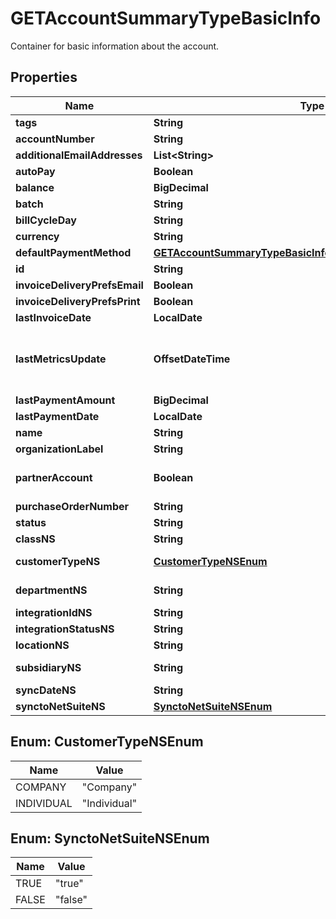 

# GETAccountSummaryTypeBasicInfo

Container for basic information about the account. 

## Properties

| Name | Type | Description | Notes |
|------------ | ------------- | ------------- | -------------|
|**tags** | **String** |  |  [optional] |
|**accountNumber** | **String** | Account number.  |  [optional] |
|**additionalEmailAddresses** | **List&lt;String&gt;** | A list of additional email addresses to receive email notifications.  |  [optional] |
|**autoPay** | **Boolean** | Whether future payments are automatically collected when they are due during a payment run.  |  [optional] |
|**balance** | **BigDecimal** | Current outstanding balance.  |  [optional] |
|**batch** | **String** | The alias name given to a batch. A string of 50 characters or less.  |  [optional] |
|**billCycleDay** | **String** | Billing cycle day (BCD), the day of the month when a bill run generates invoices for the account.  |  [optional] |
|**currency** | **String** | A currency as defined in Billing Settings in the Zuora UI.  |  [optional] |
|**defaultPaymentMethod** | [**GETAccountSummaryTypeBasicInfoAllOfDefaultPaymentMethod**](GETAccountSummaryTypeBasicInfoAllOfDefaultPaymentMethod.md) |  |  [optional] |
|**id** | **String** | Account ID.  |  [optional] |
|**invoiceDeliveryPrefsEmail** | **Boolean** | Whether the customer wants to receive invoices through email.   |  [optional] |
|**invoiceDeliveryPrefsPrint** | **Boolean** | Whether the customer wants to receive printed invoices, such as through postal mail.  |  [optional] |
|**lastInvoiceDate** | **LocalDate** | Date of the most recent invoice for the account; null if no invoice has ever been generated.  |  [optional] |
|**lastMetricsUpdate** | **OffsetDateTime** | The date and time when account metrics are last updated, if the account is a partner account.  **Note**:    - This field is available only if you have the &lt;a href&#x3D;\&quot;https://knowledgecenter.zuora.com/Zuora_Billing/Manage_customer_accounts/AAA_Overview_of_customer_accounts/Reseller_Account\&quot; target&#x3D;\&quot;_blank\&quot;&gt;Reseller Account&lt;/a&gt; feature enabled.   - If you have the Reseller Account feature enabled, and set the &#x60;partnerAccount&#x60; field to &#x60;false&#x60; for an account, the value of the &#x60;lastMetricsUpdate&#x60; field is automatically set to &#x60;null&#x60; in the response.    - If you ever set the &#x60;partnerAccount&#x60; field to &#x60;true&#x60; for an account, the value of &#x60;lastMetricsUpdate&#x60; field is the time when the account metrics are last updated.     |  [optional] |
|**lastPaymentAmount** | **BigDecimal** | Amount of the most recent payment collected for the account; null if no payment has ever been collected.  |  [optional] |
|**lastPaymentDate** | **LocalDate** | Date of the most recent payment collected for the account. Null if no payment has ever been collected.  |  [optional] |
|**name** | **String** | Account name.  |  [optional] |
|**organizationLabel** | **String** | The organization that this object belongs to.  Note: This field is available only when the Multi-Org feature is enabled.  |  [optional] |
|**partnerAccount** | **Boolean** | Whether the customer account is a partner, distributor, or reseller.    **Note**: This field is available only if you have the &lt;a href&#x3D;\&quot;https://knowledgecenter.zuora.com/Zuora_Billing/Manage_customer_accounts/AAA_Overview_of_customer_accounts/Reseller_Account\&quot; target&#x3D;\&quot;_blank\&quot;&gt;Reseller Account&lt;/a&gt; feature enabled.  |  [optional] |
|**purchaseOrderNumber** | **String** | The purchase order number provided by your customer for services, products, or both purchased. |  [optional] |
|**status** | **String** | Account status; possible values are: &#x60;Active&#x60;, &#x60;Draft&#x60;, &#x60;Canceled&#x60;.  |  [optional] |
|**classNS** | **String** | Value of the Class field for the corresponding customer account in NetSuite. Only available if you have installed the [Zuora Connector for NetSuite](https://www.zuora.com/connect/app/?appId&#x3D;265).  |  [optional] |
|**customerTypeNS** | [**CustomerTypeNSEnum**](#CustomerTypeNSEnum) | Value of the Customer Type field for the corresponding customer account in NetSuite. The Customer Type field is used when the customer account is created in NetSuite. Only available if you have installed the [Zuora Connector for NetSuite](https://www.zuora.com/connect/app/?appId&#x3D;265).  |  [optional] |
|**departmentNS** | **String** | Value of the Department field for the corresponding customer account in NetSuite. Only available if you have installed the [Zuora Connector for NetSuite](https://www.zuora.com/connect/app/?appId&#x3D;265).  |  [optional] |
|**integrationIdNS** | **String** | ID of the corresponding object in NetSuite. Only available if you have installed the [Zuora Connector for NetSuite](https://www.zuora.com/connect/app/?appId&#x3D;265).  |  [optional] |
|**integrationStatusNS** | **String** | Status of the account&#39;s synchronization with NetSuite. Only available if you have installed the [Zuora Connector for NetSuite](https://www.zuora.com/connect/app/?appId&#x3D;265).  |  [optional] |
|**locationNS** | **String** | Value of the Location field for the corresponding customer account in NetSuite. Only available if you have installed the [Zuora Connector for NetSuite](https://www.zuora.com/connect/app/?appId&#x3D;265).  |  [optional] |
|**subsidiaryNS** | **String** | Value of the Subsidiary field for the corresponding customer account in NetSuite. The Subsidiary field is required if you use NetSuite OneWorld. Only available if you have installed the [Zuora Connector for NetSuite](https://www.zuora.com/connect/app/?appId&#x3D;265).  |  [optional] |
|**syncDateNS** | **String** | Date when the account was sychronized with NetSuite. Only available if you have installed the [Zuora Connector for NetSuite](https://www.zuora.com/connect/app/?appId&#x3D;265).  |  [optional] |
|**synctoNetSuiteNS** | [**SynctoNetSuiteNSEnum**](#SynctoNetSuiteNSEnum) | Specifies whether the account should be synchronized with NetSuite. Only available if you have installed the [Zuora Connector for NetSuite](https://www.zuora.com/connect/app/?appId&#x3D;265).  |  [optional] |



## Enum: CustomerTypeNSEnum

| Name | Value |
|---- | -----|
| COMPANY | &quot;Company&quot; |
| INDIVIDUAL | &quot;Individual&quot; |



## Enum: SynctoNetSuiteNSEnum

| Name | Value |
|---- | -----|
| TRUE | &quot;true&quot; |
| FALSE | &quot;false&quot; |



